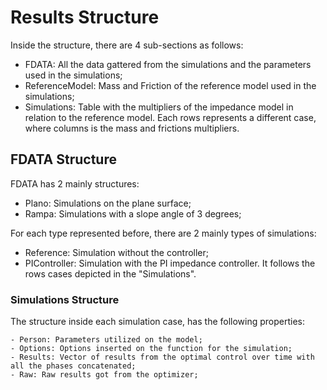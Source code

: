 # Results Structure

Inside the structure, there are 4 sub-sections as follows:

  - FDATA: All the data gattered from the simulations and the parameters used in the simulations;
  - ReferenceModel: Mass and Friction of the reference model used in the simulations;
  - Simulations: Table with the multipliers of the impedance model in relation to the reference model.
      Each rows represents a different case, where columns is the mass and frictions multipliers.
      
## FDATA Structure

FDATA has 2 mainly structures:

  - Plano: Simulations on the plane surface;
  - Rampa: Simulations with a slope angle of 3 degrees;

For each type represented before, there are 2 mainly types of simulations:

  - Reference: Simulation without the controller;
  - PIController: Simulation with the PI impedance controller. It follows the rows cases depicted in the "Simulations".

### Simulations Structure

The structure inside each simulation case, has the following properties:

    - Person: Parameters utilized on the model;
    - Options: Options inserted on the function for the simulation;
    - Results: Vector of results from the optimal control over time with all the phases concatenated;
    - Raw: Raw results got from the optimizer;
